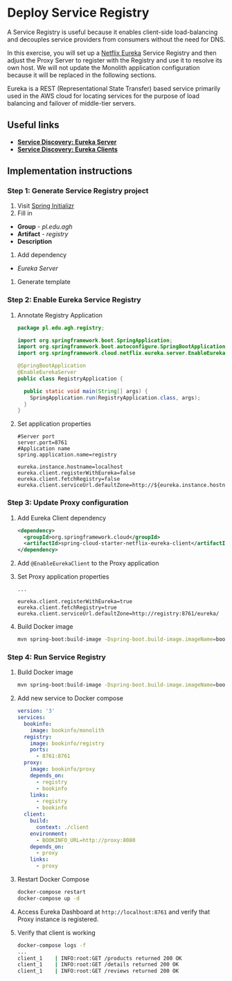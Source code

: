# Deploy Service Registry

A Service Registry is useful because it enables client-side load-balancing and
decouples service providers from consumers without the need for DNS.

In this exercise, you will set up a [Netflix Eureka][1] Service Registry and
then adjust the Proxy Server to register with the Registry and use it to resolve
its own host. We will not update the Monolith application configuration because
it will be replaced in the following sections.

Eureka is a REST (Representational State Transfer) based service primarily used
in the AWS cloud for locating services for the purpose of load balancing and
failover of middle-tier servers.

## Useful links

- **[Service Discovery: Eureka Server][2]**
- **[Service Discovery: Eureka Clients][3]**

## Implementation instructions

### Step 1: Generate Service Registry project

1. Visit [Spring Initializr][4]
1. Fill in
  - **Group** - *pl.edu.agh*
  - **Artifact** - *registry*
  - **Description**
1. Add dependency
  - *Eureka Server*
1. Generate template

### Step 2: Enable Eureka Service Registry

1. Annotate Registry Application

   ```java
   package pl.edu.agh.registry;

   import org.springframework.boot.SpringApplication;
   import org.springframework.boot.autoconfigure.SpringBootApplication;
   import org.springframework.cloud.netflix.eureka.server.EnableEurekaServer;

   @SpringBootApplication
   @EnableEurekaServer
   public class RegistryApplication {

     public static void main(String[] args) {
       SpringApplication.run(RegistryApplication.class, args);
     }
   }
   ```

1. Set application properties

   ```
   #Server port
   server.port=8761
   #Application name
   spring.application.name=registry

   eureka.instance.hostname=localhost
   eureka.client.registerWithEureka=false
   eureka.client.fetchRegistry=false
   eureka.client.serviceUrl.defaultZone=http://${eureka.instance.hostname}:${server.port}/eureka/
   ```

### Step 3: Update Proxy configuration

1. Add Eureka Client dependency

   ```xml
   <dependency>
     <groupId>org.springframework.cloud</groupId>
     <artifactId>spring-cloud-starter-netflix-eureka-client</artifactId>
   </dependency>
   ```

1. Add `@EnableEurekaClient` to the Proxy application

1. Set Proxy application properties

   ```
   ...

   eureka.client.registerWithEureka=true
   eureka.client.fetchRegistry=true
   eureka.client.serviceUrl.defaultZone=http://registry:8761/eureka/
   ```

1. Build Docker image

   ```sh
   mvn spring-boot:build-image -Dspring-boot.build-image.imageName=bookinfo/proxy
   ```

### Step 4: Run Service Registry

1. Build Docker image

   ```sh
   mvn spring-boot:build-image -Dspring-boot.build-image.imageName=bookinfo/registry
   ```

1. Add new service to Docker compose

   ```yml
   version: '3'
   services:
     bookinfo:
       image: bookinfo/monolith
     registry:
       image: bookinfo/registry
       ports:
         - 8761:8761
     proxy:
       image: bookinfo/proxy
       depends_on:
         - registry
         - bookinfo
       links:
         - registry
         - bookinfo
     client:
       build:
         context: ./client
       environment:
         - BOOKINFO_URL=http://proxy:8080
       depends_on:
         - proxy
       links:
         - proxy
   ```

1. Restart Docker Compose

   <!-- TODO: Think about hot reload -->

   ```sh
   docker-compose restart
   docker-compose up -d
   ```

1. Access Eureka Dashboard at `http://localhost:8761` and verify that Proxy
   instance is registered.

1. Verify that client is working

   ```sh
   docker-compose logs -f
   ...
   client_1    | INFO:root:GET /products returned 200 OK
   client_1    | INFO:root:GET /details returned 200 OK
   client_1    | INFO:root:GET /reviews returned 200 OK
   ```

[1]: https://github.com/spring-cloud/spring-cloud-netflix
[2]: https://cloud.spring.io/spring-cloud-netflix/multi/multi_spring-cloud-eureka-server.html
[3]: https://cloud.spring.io/spring-cloud-netflix/multi/multi__service_discovery_eureka_clients.html
[4]: https://start.spring.io/
